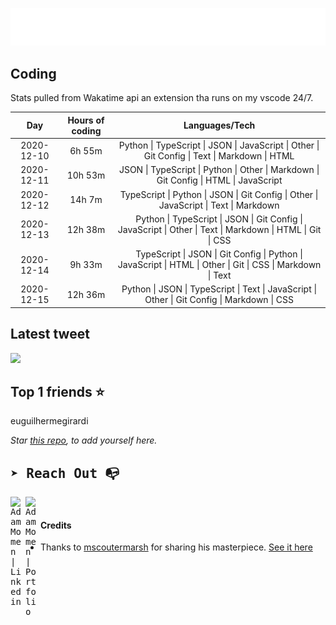 
![test image size](/assets/welcome_message.gif)

## Coding
Stats pulled from Wakatime api an extension tha runs on my vscode 24/7.

|Day|Hours of coding|Languages/Tech|
|:-:|:-:|:-:|
|2020-12-10|6h 55m|Python &#124; TypeScript &#124; JSON &#124; JavaScript &#124; Other &#124; Git Config &#124; Text &#124; Markdown &#124; HTML|
|2020-12-11|10h 53m|JSON &#124; TypeScript &#124; Python &#124; Other &#124; Markdown &#124; Git Config &#124; HTML &#124; JavaScript|
|2020-12-12|14h 7m|TypeScript &#124; Python &#124; JSON &#124; Git Config &#124; Other &#124; JavaScript &#124; Text &#124; Markdown|
|2020-12-13|12h 38m|Python &#124; TypeScript &#124; JSON &#124; Git Config &#124; JavaScript &#124; Other &#124; Text &#124; Markdown &#124; HTML &#124; Git &#124; CSS|
|2020-12-14|9h 33m|TypeScript &#124; JSON &#124; Git Config &#124; Python &#124; JavaScript &#124; HTML &#124; Other &#124; Git &#124; CSS &#124; Markdown &#124; Text|
|2020-12-15|12h 36m|Python &#124; JSON &#124; TypeScript &#124; Text &#124; JavaScript &#124; Other &#124; Git Config &#124; Markdown &#124; CSS|

## Latest tweet
[<img src="<tweet-image-url>" width="400">](https://twitter.com/adammomen8/status/1316739109638090754)

## Top 1 friends ⭐️
euguilhermegirardi

*Star [this repo](https://github.com/AdamMomen/AdamMomen), to add yourself here.*


<samp>

## ➤ Reach Out :mailbox_with_no_mail:

>
  <a href="https://www.linkedin.com/in/adam-momen-99596275/">
     <img align="left" alt="Adam Momen | Linkedin" width="24px" src="./assets/Linkedin.svg" />
   </a>

   <a href="https://adammomen.com/">
     <img align="left" alt="Adam Momen | Portfolio" width="24px" src="./assets/web.svg" />
   </a>

</samp>

<br>

#### Credits
* Thanks to [mscoutermarsh](https://github.com/mscoutermarsh) for sharing his masterpiece. [See it here](https://github.com/mscoutermarsh/mscoutermarsh)